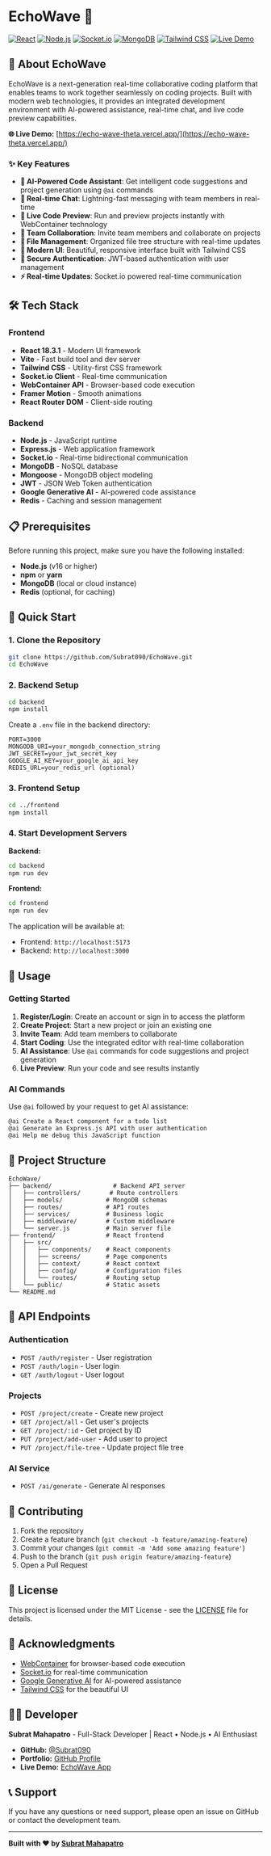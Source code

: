 # EchoWave 🌊

[![React](https://img.shields.io/badge/React-18.3.1-blue.svg)](https://reactjs.org/)
[![Node.js](https://img.shields.io/badge/Node.js-Express-green.svg)](https://nodejs.org/)
[![Socket.io](https://img.shields.io/badge/Socket.io-4.8.1-orange.svg)](https://socket.io/)
[![MongoDB](https://img.shields.io/badge/MongoDB-Mongoose-blue.svg)](https://mongodb.com/)
[![Tailwind CSS](https://img.shields.io/badge/Tailwind-CSS-3.4.17-38B2AC.svg)](https://tailwindcss.com/)
[![Live Demo](https://img.shields.io/badge/Live%20Demo-EchoWave-green.svg)](https://echo-wave-theta.vercel.app/)

## 🚀 About EchoWave

EchoWave is a next-generation real-time collaborative coding platform that enables teams to work together seamlessly on coding projects. Built with modern web technologies, it provides an integrated development environment with AI-powered assistance, real-time chat, and live code preview capabilities.

**🌐 Live Demo:** [https://echo-wave-theta.vercel.app/](https://echo-wave-theta.vercel.app/)

### ✨ Key Features

- **🤖 AI-Powered Code Assistant**: Get intelligent code suggestions and project generation using `@ai` commands
- **💬 Real-time Chat**: Lightning-fast messaging with team members in real-time
- **🚀 Live Code Preview**: Run and preview projects instantly with WebContainer technology
- **👥 Team Collaboration**: Invite team members and collaborate on projects
- **📁 File Management**: Organized file tree structure with real-time updates
- **🎨 Modern UI**: Beautiful, responsive interface built with Tailwind CSS
- **🔐 Secure Authentication**: JWT-based authentication with user management
- **⚡ Real-time Updates**: Socket.io powered real-time communication

## 🛠️ Tech Stack

### Frontend
- **React 18.3.1** - Modern UI framework
- **Vite** - Fast build tool and dev server
- **Tailwind CSS** - Utility-first CSS framework
- **Socket.io Client** - Real-time communication
- **WebContainer API** - Browser-based code execution
- **Framer Motion** - Smooth animations
- **React Router DOM** - Client-side routing

### Backend
- **Node.js** - JavaScript runtime
- **Express.js** - Web application framework
- **Socket.io** - Real-time bidirectional communication
- **MongoDB** - NoSQL database
- **Mongoose** - MongoDB object modeling
- **JWT** - JSON Web Token authentication
- **Google Generative AI** - AI-powered code assistance
- **Redis** - Caching and session management

## 📋 Prerequisites

Before running this project, make sure you have the following installed:

- **Node.js** (v16 or higher)
- **npm** or **yarn**
- **MongoDB** (local or cloud instance)
- **Redis** (optional, for caching)

## 🚀 Quick Start

### 1. Clone the Repository

```bash
git clone https://github.com/Subrat090/EchoWave.git
cd EchoWave
```

### 2. Backend Setup

```bash
cd backend
npm install
```

Create a `.env` file in the backend directory:

```env
PORT=3000
MONGODB_URI=your_mongodb_connection_string
JWT_SECRET=your_jwt_secret_key
GOOGLE_AI_KEY=your_google_ai_api_key
REDIS_URL=your_redis_url (optional)
```

### 3. Frontend Setup

```bash
cd ../frontend
npm install
```

### 4. Start Development Servers

**Backend:**
```bash
cd backend
npm run dev
```

**Frontend:**
```bash
cd frontend
npm run dev
```

The application will be available at:
- Frontend: `http://localhost:5173`
- Backend: `http://localhost:3000`

## 🎯 Usage

### Getting Started

1. **Register/Login**: Create an account or sign in to access the platform
2. **Create Project**: Start a new project or join an existing one
3. **Invite Team**: Add team members to collaborate
4. **Start Coding**: Use the integrated editor with real-time collaboration
5. **AI Assistance**: Use `@ai` commands for code suggestions and project generation
6. **Live Preview**: Run your code and see results instantly

### AI Commands

Use `@ai` followed by your request to get AI assistance:

```
@ai Create a React component for a todo list
@ai Generate an Express.js API with user authentication
@ai Help me debug this JavaScript function
```

## 📁 Project Structure

```
EchoWave/
├── backend/                 # Backend API server
│   ├── controllers/        # Route controllers
│   ├── models/            # MongoDB schemas
│   ├── routes/            # API routes
│   ├── services/          # Business logic
│   ├── middleware/        # Custom middleware
│   └── server.js          # Main server file
├── frontend/              # React frontend
│   ├── src/
│   │   ├── components/    # React components
│   │   ├── screens/       # Page components
│   │   ├── context/       # React context
│   │   ├── config/        # Configuration files
│   │   └── routes/        # Routing setup
│   └── public/            # Static assets
└── README.md
```

## 🔧 API Endpoints

### Authentication
- `POST /auth/register` - User registration
- `POST /auth/login` - User login
- `GET /auth/logout` - User logout

### Projects
- `POST /project/create` - Create new project
- `GET /project/all` - Get user's projects
- `GET /project/:id` - Get project by ID
- `PUT /project/add-user` - Add user to project
- `PUT /project/file-tree` - Update project file tree

### AI Service
- `POST /ai/generate` - Generate AI responses

## 🤝 Contributing

1. Fork the repository
2. Create a feature branch (`git checkout -b feature/amazing-feature`)
3. Commit your changes (`git commit -m 'Add some amazing feature'`)
4. Push to the branch (`git push origin feature/amazing-feature`)
5. Open a Pull Request

## 📝 License

This project is licensed under the MIT License - see the [LICENSE](LICENSE) file for details.

## 🙏 Acknowledgments

- [WebContainer](https://webcontainers.io/) for browser-based code execution
- [Socket.io](https://socket.io/) for real-time communication
- [Google Generative AI](https://ai.google.dev/) for AI-powered assistance
- [Tailwind CSS](https://tailwindcss.com/) for the beautiful UI

## 👨‍💻 Developer

**Subrat Mahapatro** - Full-Stack Developer | React • Node.js • AI Enthusiast

- **GitHub:** [@Subrat090](https://github.com/Subrat090)
- **Portfolio:** [GitHub Profile](https://github.com/Subrat090)
- **Live Demo:** [EchoWave App](https://echo-wave-theta.vercel.app/)

## 📞 Support

If you have any questions or need support, please open an issue on GitHub or contact the development team.

---

**Built with ❤️ by [Subrat Mahapatro](https://github.com/Subrat090)** 
